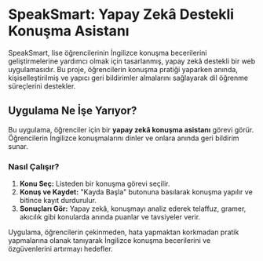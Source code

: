# SpeakSmart: Yapay Zekâ Destekli Konuşma Asistanı

SpeakSmart, lise öğrencilerinin İngilizce konuşma becerilerini geliştirmelerine yardımcı olmak için tasarlanmış, yapay zekâ destekli bir web uygulamasıdır. Bu proje, öğrencilerin konuşma pratiği yaparken anında, kişiselleştirilmiş ve yapıcı geri bildirimler almalarını sağlayarak dil öğrenme süreçlerini destekler.

## Uygulama Ne İşe Yarıyor?

Bu uygulama, öğrenciler için bir **yapay zekâ konuşma asistanı** görevi görür. Öğrencilerin İngilizce konuşmalarını dinler ve onlara anında geri bildirim sunar.

### Nasıl Çalışır?

1.  **Konu Seç:** Listeden bir konuşma görevi seçilir.
2.  **Konuş ve Kaydet:** "Kayda Başla" butonuna basılarak konuşma yapılır ve bitince kayıt durdurulur.
3.  **Sonuçları Gör:** Yapay zekâ, konuşmayı analiz ederek telaffuz, gramer, akıcılık gibi konularda anında puanlar ve tavsiyeler verir.

Uygulama, öğrencilerin çekinmeden, hata yapmaktan korkmadan pratik yapmalarına olanak tanıyarak İngilizce konuşma becerilerini ve özgüvenlerini artırmayı hedefler.
